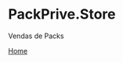# PackPrive.Store

Vendas de Packs

<a href="https://packpriv.github.io/PackPrive.Store/site-packpriv/index.html" target="_blank" rel="noopener noreferrer">Home</a>
